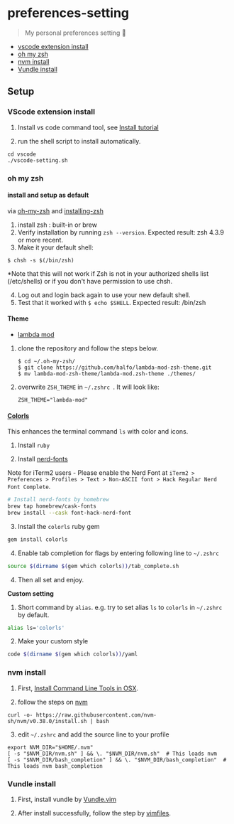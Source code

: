 # preferences-setting

> My personal preferences setting 🎉

- [vscode extension install](#vscode-extension-install)
- [oh my zsh](#oh-my-zsh)
- [nvm install](#nvm-install)
- [Vundle install](#vundle-install)

## Setup

### VScode extension install

1. Install vs code command tool, see [Install tutorial](https://code.visualstudio.com/docs/setup/mac)

2. run the shell script to install automatically.

```shell
cd vscode
./vscode-setting.sh
```

### oh my zsh

#### install and setup as default

via [oh-my-zsh](https://github.com/robbyrussell/oh-my-zsh/wiki/Installing-ZSH) and
[installing-zsh](https://github.com/robbyrussell/oh-my-zsh/wiki/Installing-ZSH)

1. install zsh : built-in or brew
2. Verify installation by running `zsh --version`. Expected result: zsh 4.3.9 or more recent.
3. Make it your default shell:

```shell
$ chsh -s $(/bin/zsh)
```

\*Note that this will not work if Zsh is not in your authorized shells list (/etc/shells) or if you don't have permission to use chsh.

4. Log out and login back again to use your new default shell.
5. Test that it worked with `$ echo $SHELL`. Expected result: /bin/zsh

#### Theme

- [lambda mod](https://github.com/halfo/lambda-mod-zsh-theme/)

1. clone the repository and follow the steps below.

   ```shell
   $ cd ~/.oh-my-zsh/
   $ git clone https://github.com/halfo/lambda-mod-zsh-theme.git
   $ mv lambda-mod-zsh-theme/lambda-mod.zsh-theme ./themes/
   ```

2. overwrite `ZSH_THEME` in `~/.zshrc `. It will look like:
   ```
   ZSH_THEME="lambda-mod"
   ```

#### [Colorls](https://github.com/athityakumar/colorls)

This enhances the terminal command `ls` with color and icons.

1. Install `ruby`

2. Install [nerd-fonts](https://github.com/ryanoasis/nerd-fonts)

Note for iTerm2 users - Please enable the Nerd Font at `iTerm2 > Preferences > Profiles > Text > Non-ASCII font > Hack Regular Nerd Font Complete`.

```sh
# Install nerd-fonts by homebrew
brew tap homebrew/cask-fonts
brew install --cask font-hack-nerd-font
```

3. Install the `colorls` ruby gem

```sh
gem install colorls
```

4. Enable tab completion for flags by entering following line to `~/.zshrc`

```sh
source $(dirname $(gem which colorls))/tab_complete.sh
```

4. Then all set and enjoy.

**Custom setting**

1. Short command by `alias`. e.g. try to set alias `ls` to `colorls` in `~/.zshrc` by default.

```sh
alias ls='colorls'
```

2. Make your custom style

```sh
code $(dirname $(gem which colorls))/yaml
```

### nvm install

1. First,
   [Install Command Line Tools in OSX](http://osxdaily.com/2014/02/12/install-command-line-tools-mac-os-x/).

2. follow the steps on [nvm](https://github.com/creationix/nvm)

```
curl -o- https://raw.githubusercontent.com/nvm-sh/nvm/v0.38.0/install.sh | bash
```

3. edit `~/.zshrc` and add the source line to your profile

```
export NVM_DIR="$HOME/.nvm"
[ -s "$NVM_DIR/nvm.sh" ] && \. "$NVM_DIR/nvm.sh"  # This loads nvm
[ -s "$NVM_DIR/bash_completion" ] && \. "$NVM_DIR/bash_completion"  # This loads nvm bash_completion
```

### Vundle install

1. First, install vundle by [Vundle.vim](https://github.com/VundleVim/Vundle.vim)

2. After install successfully, follow the step by
   [vimfiles](https://github.com/Chun-MingChen/vimfiles).
